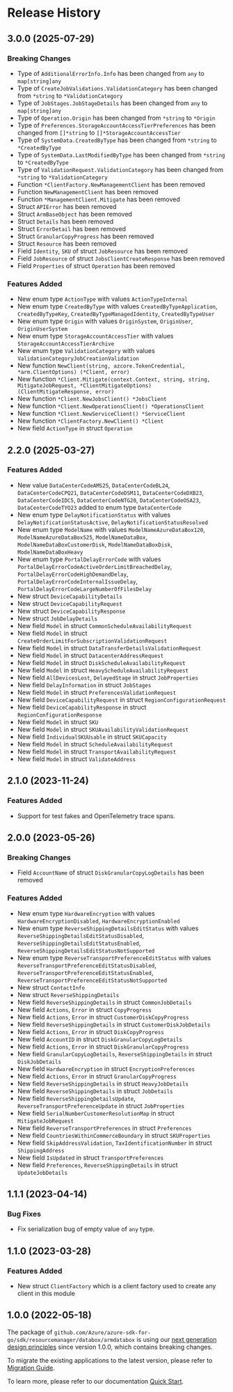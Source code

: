 # Release History

## 3.0.0 (2025-07-29)
### Breaking Changes

- Type of `AdditionalErrorInfo.Info` has been changed from `any` to `map[string]any`
- Type of `CreateJobValidations.ValidationCategory` has been changed from `*string` to `*ValidationCategory`
- Type of `JobStages.JobStageDetails` has been changed from `any` to `map[string]any`
- Type of `Operation.Origin` has been changed from `*string` to `*Origin`
- Type of `Preferences.StorageAccountAccessTierPreferences` has been changed from `[]*string` to `[]*StorageAccountAccessTier`
- Type of `SystemData.CreatedByType` has been changed from `*string` to `*CreatedByType`
- Type of `SystemData.LastModifiedByType` has been changed from `*string` to `*CreatedByType`
- Type of `ValidationRequest.ValidationCategory` has been changed from `*string` to `*ValidationCategory`
- Function `*ClientFactory.NewManagementClient` has been removed
- Function `NewManagementClient` has been removed
- Function `*ManagementClient.Mitigate` has been removed
- Struct `APIError` has been removed
- Struct `ArmBaseObject` has been removed
- Struct `Details` has been removed
- Struct `ErrorDetail` has been removed
- Struct `GranularCopyProgress` has been removed
- Struct `Resource` has been removed
- Field `Identity`, `SKU` of struct `JobResource` has been removed
- Field `JobResource` of struct `JobsClientCreateResponse` has been removed
- Field `Properties` of struct `Operation` has been removed

### Features Added

- New enum type `ActionType` with values `ActionTypeInternal`
- New enum type `CreatedByType` with values `CreatedByTypeApplication`, `CreatedByTypeKey`, `CreatedByTypeManagedIdentity`, `CreatedByTypeUser`
- New enum type `Origin` with values `OriginSystem`, `OriginUser`, `OriginUserSystem`
- New enum type `StorageAccountAccessTier` with values `StorageAccountAccessTierArchive`
- New enum type `ValidationCategory` with values `ValidationCategoryJobCreationValidation`
- New function `NewClient(string, azcore.TokenCredential, *arm.ClientOptions) (*Client, error)`
- New function `*Client.Mitigate(context.Context, string, string, MitigateJobRequest, *ClientMitigateOptions) (ClientMitigateResponse, error)`
- New function `*Client.NewJobsClient() *JobsClient`
- New function `*Client.NewOperationsClient() *OperationsClient`
- New function `*Client.NewServiceClient() *ServiceClient`
- New function `*ClientFactory.NewClient() *Client`
- New field `ActionType` in struct `Operation`


## 2.2.0 (2025-03-27)
### Features Added

- New value `DataCenterCodeAMS25`, `DataCenterCodeBL24`, `DataCenterCodeCPQ21`, `DataCenterCodeDSM11`, `DataCenterCodeDXB23`, `DataCenterCodeIDC5`, `DataCenterCodeNTG20`, `DataCenterCodeOSA23`, `DataCenterCodeTYO23` added to enum type `DataCenterCode`
- New enum type `DelayNotificationStatus` with values `DelayNotificationStatusActive`, `DelayNotificationStatusResolved`
- New enum type `ModelName` with values `ModelNameAzureDataBox120`, `ModelNameAzureDataBox525`, `ModelNameDataBox`, `ModelNameDataBoxCustomerDisk`, `ModelNameDataBoxDisk`, `ModelNameDataBoxHeavy`
- New enum type `PortalDelayErrorCode` with values `PortalDelayErrorCodeActiveOrderLimitBreachedDelay`, `PortalDelayErrorCodeHighDemandDelay`, `PortalDelayErrorCodeInternalIssueDelay`, `PortalDelayErrorCodeLargeNumberOfFilesDelay`
- New struct `DeviceCapabilityDetails`
- New struct `DeviceCapabilityRequest`
- New struct `DeviceCapabilityResponse`
- New struct `JobDelayDetails`
- New field `Model` in struct `CommonScheduleAvailabilityRequest`
- New field `Model` in struct `CreateOrderLimitForSubscriptionValidationRequest`
- New field `Model` in struct `DataTransferDetailsValidationRequest`
- New field `Model` in struct `DatacenterAddressRequest`
- New field `Model` in struct `DiskScheduleAvailabilityRequest`
- New field `Model` in struct `HeavyScheduleAvailabilityRequest`
- New field `AllDevicesLost`, `DelayedStage` in struct `JobProperties`
- New field `DelayInformation` in struct `JobStages`
- New field `Model` in struct `PreferencesValidationRequest`
- New field `DeviceCapabilityRequest` in struct `RegionConfigurationRequest`
- New field `DeviceCapabilityResponse` in struct `RegionConfigurationResponse`
- New field `Model` in struct `SKU`
- New field `Model` in struct `SKUAvailabilityValidationRequest`
- New field `IndividualSKUUsable` in struct `SKUCapacity`
- New field `Model` in struct `ScheduleAvailabilityRequest`
- New field `Model` in struct `TransportAvailabilityRequest`
- New field `Model` in struct `ValidateAddress`


## 2.1.0 (2023-11-24)
### Features Added

- Support for test fakes and OpenTelemetry trace spans.


## 2.0.0 (2023-05-26)
### Breaking Changes

- Field `AccountName` of struct `DiskGranularCopyLogDetails` has been removed

### Features Added

- New enum type `HardwareEncryption` with values `HardwareEncryptionDisabled`, `HardwareEncryptionEnabled`
- New enum type `ReverseShippingDetailsEditStatus` with values `ReverseShippingDetailsEditStatusDisabled`, `ReverseShippingDetailsEditStatusEnabled`, `ReverseShippingDetailsEditStatusNotSupported`
- New enum type `ReverseTransportPreferenceEditStatus` with values `ReverseTransportPreferenceEditStatusDisabled`, `ReverseTransportPreferenceEditStatusEnabled`, `ReverseTransportPreferenceEditStatusNotSupported`
- New struct `ContactInfo`
- New struct `ReverseShippingDetails`
- New field `ReverseShippingDetails` in struct `CommonJobDetails`
- New field `Actions`, `Error` in struct `CopyProgress`
- New field `Actions`, `Error` in struct `CustomerDiskCopyProgress`
- New field `ReverseShippingDetails` in struct `CustomerDiskJobDetails`
- New field `Actions`, `Error` in struct `DiskCopyProgress`
- New field `AccountID` in struct `DiskGranularCopyLogDetails`
- New field `Actions`, `Error` in struct `DiskGranularCopyProgress`
- New field `GranularCopyLogDetails`, `ReverseShippingDetails` in struct `DiskJobDetails`
- New field `HardwareEncryption` in struct `EncryptionPreferences`
- New field `Actions`, `Error` in struct `GranularCopyProgress`
- New field `ReverseShippingDetails` in struct `HeavyJobDetails`
- New field `ReverseShippingDetails` in struct `JobDetails`
- New field `ReverseShippingDetailsUpdate`, `ReverseTransportPreferenceUpdate` in struct `JobProperties`
- New field `SerialNumberCustomerResolutionMap` in struct `MitigateJobRequest`
- New field `ReverseTransportPreferences` in struct `Preferences`
- New field `CountriesWithinCommerceBoundary` in struct `SKUProperties`
- New field `SkipAddressValidation`, `TaxIdentificationNumber` in struct `ShippingAddress`
- New field `IsUpdated` in struct `TransportPreferences`
- New field `Preferences`, `ReverseShippingDetails` in struct `UpdateJobDetails`


## 1.1.1 (2023-04-14)
### Bug Fixes

- Fix serialization bug of empty value of `any` type.


## 1.1.0 (2023-03-28)
### Features Added

- New struct `ClientFactory` which is a client factory used to create any client in this module


## 1.0.0 (2022-05-18)

The package of `github.com/Azure/azure-sdk-for-go/sdk/resourcemanager/databox/armdatabox` is using our [next generation design principles](https://azure.github.io/azure-sdk/general_introduction.html) since version 1.0.0, which contains breaking changes.

To migrate the existing applications to the latest version, please refer to [Migration Guide](https://aka.ms/azsdk/go/mgmt/migration).

To learn more, please refer to our documentation [Quick Start](https://aka.ms/azsdk/go/mgmt).